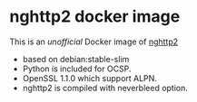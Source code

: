 nghttp2 docker image
====================

This is an *unofficial* Docker image of [nghttp2](https://github.com/nghttp2/nghttp2) 

* based on debian:stable-slim
* Python is included for OCSP.
* OpenSSL 1.1.0 which support ALPN.
* nghttp2 is compiled with neverbleed option.
